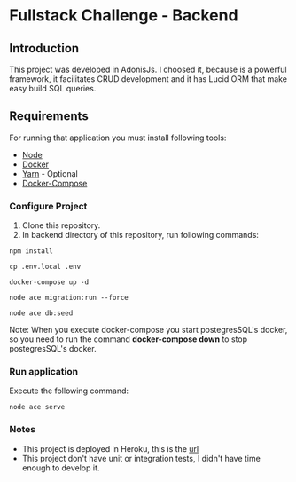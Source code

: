 # Fullstack Challenge - Backend

## Introduction

This project was developed in AdonisJs. I choosed it, because is a powerful framework, it facilitates CRUD development and it has Lucid ORM that make easy build SQL queries.

## Requirements
  
For running that application you must install following tools:

- [Node](https://nodejs.org/pt-br/download/)
- [Docker](https://www.docker.com/products/docker-desktop)
- [Yarn](https://classic.yarnpkg.com/en/docs/install/#debian-stable) - Optional
- [Docker-Compose](https://docs.docker.com/compose/install/)


### Configure Project

1. Clone this repository.
2. In backend directory of this repository, run following commands:
```
npm install

cp .env.local .env

docker-compose up -d

node ace migration:run --force

node ace db:seed
``` 

Note: When you execute docker-compose you start postegresSQL's docker, so you need to run the command <b>docker-compose down</b> to stop postegresSQL's docker.


### Run application

Execute the following command:

```
node ace serve
```

### Notes

- This project is deployed in Heroku, this is the [url](https://backend-book-foton.herokuapp.com/books)
- This project don't have unit or integration tests, I didn't have time enough to develop it.